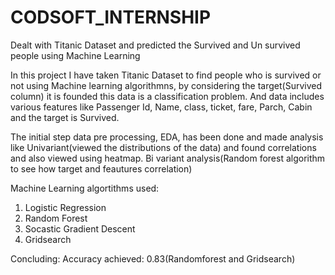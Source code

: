 # CODSOFT_INTERNSHIP
Dealt with Titanic Dataset and predicted  the Survived and Un survived people using  Machine Learning

In this project I have taken Titanic Dataset to find  people who is survived or not using Machine learning algorithmns, by considering the target(Survived column) 
it is founded this data is a classification problem. And  data includes various features like
Passenger Id, Name, class, ticket, fare, Parch, Cabin and the target is Survived.

The initial step data pre processing, EDA, has been done and made analysis like Univariant(viewed the distributions of the data)
and found correlations and also viewed using heatmap.
Bi variant analysis(Random forest algorithm to see how target and feautures correlation)

Machine Learning algortithms used:
1. Logistic Regression
2. Random Forest
3. Socastic Gradient Descent
4. Gridsearch

Concluding: Accuracy achieved: 0.83(Randomforest and Gridsearch)
